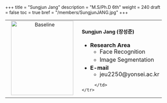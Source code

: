 +++
title = "Sungjun Jang"
description = "M.S/Ph.D 6th"
weight = 240
draft = false
toc = true
bref = "/members/SungjunJANG.jpg"
+++

<table>
    <tr>
       <td width="280" align="center" valign="top">
          <img alt="Baseline" width="200px" height="240" src="/members/SungjunJANG.jpg">
       </td>
       <td>
            <h4>Sungjun Jang (장성준)</h4>
            <ul class="member_info">
                <li style="font-size: 18px"><b>Research Area</b>
                    <ul class="interest">
                        <li style="margin-bottom: 5px">Face Recognition</li>
                        <li style="margin-bottom: 5px">Image Segmentation</li>
                    </ul>
                </li>
                <li style="font-size: 18px"><b>E-mail</b>
                    <ul>
                        <li style="margin-bottom: 5px">jeu2250@yonsei.ac.kr</li>
                    </ul>
                </li>
            </ul>
            
         </td>
    </tr>
</table>
